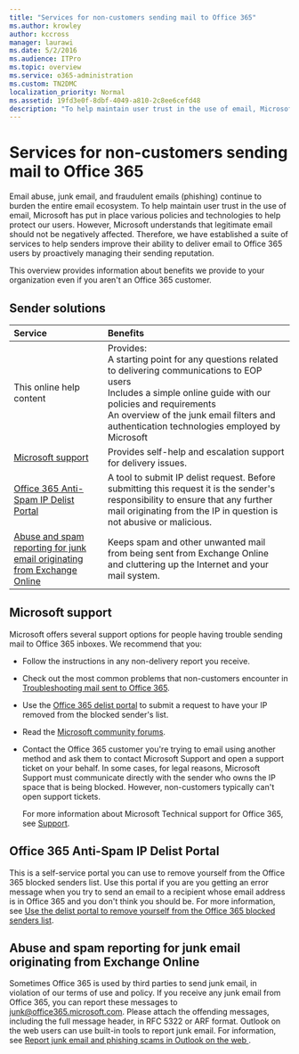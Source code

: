 ```yaml
---
title: "Services for non-customers sending mail to Office 365"
ms.author: krowley
author: kccross
manager: laurawi
ms.date: 5/2/2016
ms.audience: ITPro
ms.topic: overview
ms.service: o365-administration
ms.custom: TN2DMC
localization_priority: Normal
ms.assetid: 19fd3e0f-8dbf-4049-a810-2c8ee6cefd48
description: "To help maintain user trust in the use of email, Microsoft has put in place various policies and technologies to help protect our users."
---
```


# Services for non-customers sending mail to Office 365
  
Email abuse, junk email, and fraudulent emails (phishing) continue to burden the entire email ecosystem. To help maintain user trust in the use of email, Microsoft has put in place various policies and technologies to help protect our users. However, Microsoft understands that legitimate email should not be negatively affected. Therefore, we have established a suite of services to help senders improve their ability to deliver email to Office 365 users by proactively managing their sending reputation.
  
This overview provides information about benefits we provide to your organization even if you aren't an Office 365 customer.
  
## Sender solutions
<a name="sectionSection0"> </a>

|**Service**|**Benefits**|
|:-----|:-----|
|This online help content  <br/> | Provides:  <br/>  A starting point for any questions related to delivering communications to EOP users  <br/>  Includes a simple online guide with our policies and requirements  <br/>  An overview of the junk email filters and authentication technologies employed by Microsoft  <br/> |
|[Microsoft support](services-for-non-customers.md#AboutSupport) <br/> |Provides self-help and escalation support for delivery issues.  <br/> |
|[Office 365 Anti-Spam IP Delist Portal](services-for-non-customers.md#DelistPortal) <br/> |A tool to submit IP delist request. Before submitting this request it is the sender's responsibility to ensure that any further mail originating from the IP in question is not abusive or malicious.  <br/> |
|[Abuse and spam reporting for junk email originating from Exchange Online](services-for-non-customers.md#ReportOurJunk) <br/> |Keeps spam and other unwanted mail from being sent from Exchange Online and cluttering up the Internet and your mail system.  <br/> |
   
## Microsoft support
<a name="AboutSupport"> </a>

Microsoft offers several support options for people having trouble sending mail to Office 365 inboxes. We recommend that you:
  
- Follow the instructions in any non-delivery report you receive.
    
- Check out the most common problems that non-customers encounter in [Troubleshooting mail sent to Office 365](troubleshooting-mail-sent-to-office-365.md).
    
- Use the [Office 365 delist portal](https://sender.office.com) to submit a request to have your IP removed from the blocked sender's list. 
    
- Read the [Microsoft community forums](https://community.office365.com/en-us/f/).
    
- Contact the Office 365 customer you're trying to email using another method and ask them to contact Microsoft Support and open a support ticket on your behalf. In some cases, for legal reasons, Microsoft Support must communicate directly with the sender who owns the IP space that is being blocked. However, non-customers typically can't open support tickets.
    
     For more information about Microsoft Technical support for Office 365, see [Support](https://technet.microsoft.com/library/office-365-support.aspx).
    
## Office 365 Anti-Spam IP Delist Portal
<a name="DelistPortal"> </a>

This is a self-service portal you can use to remove yourself from the Office 365 blocked senders list. Use this portal if you are you getting an error message when you try to send an email to a recipient whose email address is in Office 365 and you don't think you should be. For more information, see [Use the delist portal to remove yourself from the Office 365 blocked senders list](use-the-delist-portal-to-remove-yourself-from-the-office-365-blocked-senders-lis.md).
  
## Abuse and spam reporting for junk email originating from Exchange Online
<a name="ReportOurJunk"> </a>

Sometimes Office 365 is used by third parties to send junk email, in violation of our terms of use and policy. If you receive any junk email from Office 365, you can report these messages to [junk@office365.microsoft.com](mailto:junk@office365.microsoft.com). Please attach the offending messages, including the full message header, in RFC 5322 or ARF format. Outlook on the web users can use built-in tools to report junk email. For information, see [Report junk email and phishing scams in Outlook on the web ](report-junk-email-and-phishing-scams-in-outlook-on-the-web-eop.md).
  

